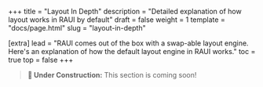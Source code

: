 +++
title = "Layout In Depth"
description = "Detailed explanation of how layout works in RAUI by default"
draft = false
weight = 1
template = "docs/page.html"
slug = "layout-in-depth"

[extra]
lead = "RAUI comes out of the box with a swap-able layout engine. Here's an explanation of how the default layout engine in RAUI works."
toc = true
top = false
+++

> **🚧 Under Construction:** This section is coming soon!

